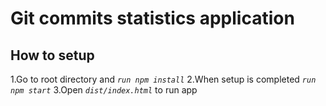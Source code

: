 # Git commits statistics application

## How to setup
1.Go to root directory and _`run npm install`_
2.When setup is completed _`run npm start`_
3.Open _`dist/index.html`_ to run app
